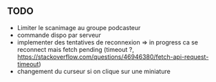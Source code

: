 ## TODO

* Limiter le scanimage au groupe podcasteur
* commande dispo par serveur
* implementer des tentatives de reconnexion   => in progress ca se reconnect mais fetch pending (timeout ?, https://stackoverflow.com/questions/46946380/fetch-api-request-timeout)
* changement du curseur si on clique sur une miniature